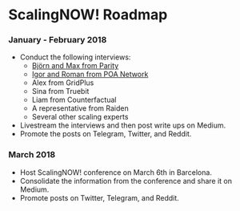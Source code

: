 # ScalingNOW! Roadmap

### January - February 2018

* Conduct the following interviews:
  * [Björn and Max from Parity](https://www.youtube.com/watch?v=aWvzQMorof0)
  * [Igor and Roman from POA Network](https://youtu.be/WTlYwqT7bA0)
  * Alex from GridPlus
  * Sina from Truebit
  * Liam from Counterfactual
  * A representative from Raiden
  * Several other scaling experts
* Livestream the interviews and then post write ups on Medium. 
* Promote the posts on Telegram, Twitter, and Reddit. 

### March 2018
* Host ScalingNOW! conference on March 6th in Barcelona. 
* Consolidate the information from the conference and share it on Medium. 
* Promote posts on Twitter, Telegram, and Reddit. 
